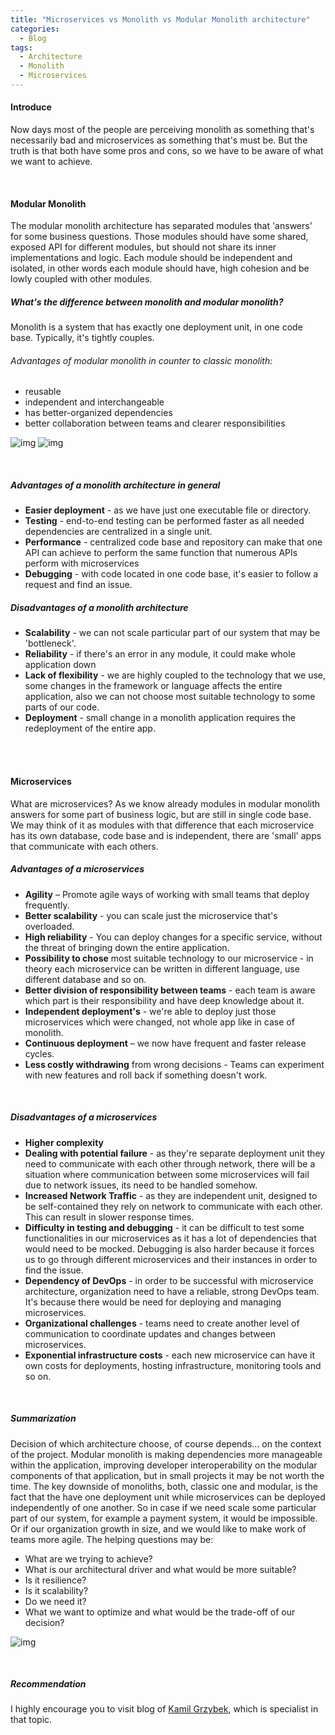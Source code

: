 ```yaml
---
title: "Microservices vs Monolith vs Modular Monolith architecture"
categories:
  - Blog
tags:
  - Architecture
  - Monolith
  - Microservices
---
```


#### Introduce

Now days most of the people are perceiving monolith as something that's necessarily bad and microservices as something that's must be.
But the truth is that both have some pros and cons, so we have to be aware of what we want to achieve.


<br>

#### Modular Monolith

The modular monolith architecture has separated modules that 'answers' for some business questions. 
Those modules should have some shared, exposed API for different modules, but should not share its inner implementations and logic. 
Each module should be independent and isolated, in other words each module should have, high cohesion and be lowly coupled with other modules.


##### What's the difference between monolith and modular monolith?

Monolith is a system that has exactly one deployment unit, in one code base.
Typically, it's tightly couples. 

###### Advantages of modular monolith in counter to classic monolith:

* reusable 
* independent and interchangeable 
* has better-organized dependencies
* better collaboration between teams and clearer responsibilities

![img]({{site.url}}/assets/blog_images/2022-08-31-microservices-vs-monolith/modular-monolith.png)
![img]({{site.url}}/assets/blog_images/2022-08-31-microservices-vs-monolith/monolith.png)

<br>

##### Advantages of a monolith architecture in general

* **Easier deployment** - as we have just one executable file or directory.
* **Testing** - end-to-end testing can be performed faster as all needed dependencies are centralized in a single unit.
* **Performance** - centralized code base and repository can make that one API can achieve to perform the same function that numerous APIs perform with microservices
* **Debugging** - with code located in one code base, it's easier to follow a request and find an issue.

##### Disadvantages of a monolith architecture

* **Scalability** - we can not scale particular part of our system that may be 'bottleneck'. 
* **Reliability** - if there's an error in any module, it could make whole application down
* **Lack of flexibility** - we are highly coupled to the technology that we use, some changes in the framework or language affects the entire application, also we can not choose most suitable technology to some parts of our code.
* **Deployment** - small change in a monolith application requires the redeployment of the entire app.

<br>
<br>

#### Microservices

What are microservices? 
As we know already modules in modular monolith answers for some part of business logic, but are still in single code base.
We may think of it as modules with that difference that each microservice has its own database, code base and is independent,
there are 'small' apps that communicate with each others. 

##### Advantages of a microservices

* **Agility** – Promote agile ways of working with small teams that deploy frequently.
* **Better scalability** - you can scale just the microservice that's overloaded.
* **High reliability** - You can deploy changes for a specific service, without the threat of bringing down the entire application.
* **Possibility to chose** most suitable technology to our microservice - in theory each microservice can be written in different language, use different database and so on.
* **Better division of responsibility between teams** - each team is aware which part is their responsibility and have deep knowledge about it.
* **Independent deployment's** - we're  able to deploy just those microservices which were changed, not whole app like in case of monolith. 
* **Continuous deployment** – we now have frequent and faster release cycles.
* **Less costly withdrawing** from wrong decisions - Teams can experiment with new features and roll back if something doesn't work.

<br>

##### Disadvantages of a microservices

* **Higher complexity** 
* **Dealing with potential failure** - as they're separate deployment unit they need to communicate with each other through network, there will be a situation where communication between some microservices will fail due to network issues, its need to be handled somehow.
* **Increased Network Traffic** - as they are independent unit, designed to be self-contained they rely on network to communicate with each other. This can result in slower response times.
* **Difficulty in testing and debugging** - it can be difficult to test some functionalities in our microservices as it has a lot of dependencies that would need to be mocked. Debugging is also harder because it forces us to go through different microservices and their instances in order to find the issue.
* **Dependency of DevOps** - in order to be successful with microservice architecture, organization need to have a reliable, strong DevOps team. It's because there would be need for deploying and managing microservices.
* **Organizational challenges** - teams need to create another level of communication to coordinate updates and changes between microservices.
* **Exponential infrastructure costs** - each new microservice can have it own costs for deployments, hosting infrastructure, monitoring tools and so on.


<br>


##### Summarization

Decision of which architecture choose, of course depends... on the context of the project. Modular monolith is making dependencies more manageable within the application, improving developer interoperability on the modular components of that application, but in small projects it may be not worth the time.
The key downside of monoliths, both, classic one and modular, is the fact that the have one deployment unit while microservices can be deployed independently of one another.
So in case if we need scale some particular part of our system, for example a payment system, it would be impossible. Or if our organization growth in size, and we would like to make work of teams more agile. 
The helping questions may be:
* What are we trying to achieve? 
* What is our architectural driver and what would be more suitable?
* Is it resilience? 
* Is it scalability? 
* Do we need it?
* What we want to optimize and what would be the trade-off of our decision? 

![img ]({{site.url}}/assets/blog_images/2022-08-31-microservices-vs-monolith/microservices.png)


<br>

##### Recommendation

I highly encourage you to visit blog of [Kamil Grzybek](https://www.kamilgrzybek.com/), which is specialist in that topic.
